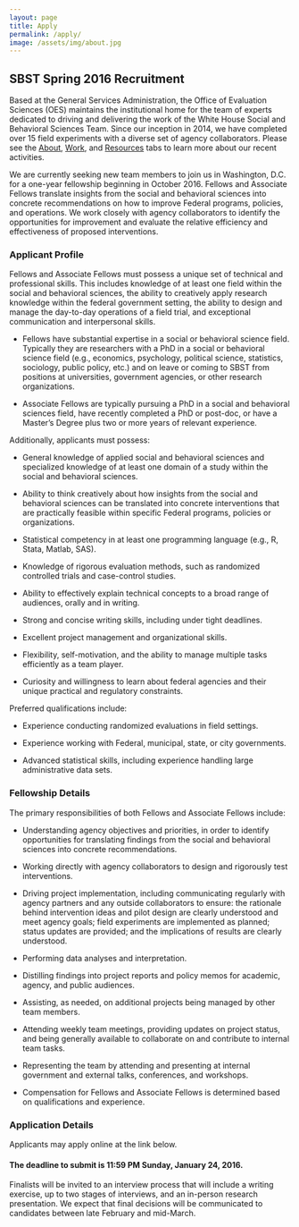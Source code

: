 ```yaml
---
layout: page
title: Apply
permalink: /apply/
image: /assets/img/about.jpg
---
```

## SBST Spring 2016 Recruitment

Based at the General Services Administration, the Office of Evaluation Sciences (OES) maintains the institutional home for the team of experts dedicated to driving and delivering the work of the White House Social and Behavioral Sciences Team. Since our inception in 2014, we have completed over 15 field experiments with a diverse set of agency collaborators. Please see the [About](https://sbst.gov/about), [Work](https://sbst.gov/work), and [Resources](https://sbst.gov/resources) tabs to learn more about our recent activities.

We are currently seeking new team members to join us in Washington, D.C. for a one-year fellowship beginning in October 2016. Fellows and Associate Fellows translate insights from the social and behavioral sciences into concrete recommendations on how to improve Federal programs, policies, and operations. We work closely with agency collaborators to identify the opportunities for improvement and evaluate the relative efficiency and effectiveness of proposed interventions.

### Applicant Profile

Fellows and Associate Fellows must possess a unique set of technical and professional skills. This includes knowledge of at least one field within the social and behavioral sciences, the ability to creatively apply research knowledge within the federal government setting, the ability to design and manage the day-to-day operations of a field trial, and exceptional communication and interpersonal skills.

* Fellows have substantial expertise in a social or behavioral science field. Typically they are researchers with a PhD in a social or behavioral science field (e.g., economics, psychology, political science, statistics, sociology, public policy, etc.) and on leave or coming to SBST from positions at universities, government agencies, or other research organizations.

* Associate Fellows are typically pursuing a PhD in a social and behavioral sciences field, have recently completed a PhD or post-doc, or have a Master’s Degree plus two or more years of relevant experience.

Additionally, applicants must possess:

* General knowledge of applied social and behavioral sciences and specialized knowledge of at least one domain of a study within the social and behavioral sciences.

* Ability to think creatively about how insights from the social and behavioral sciences can be translated into concrete interventions that are practically feasible within specific Federal programs, policies or organizations.

* Statistical competency in at least one programming language (e.g., R, Stata, Matlab, SAS).

* Knowledge of rigorous evaluation methods, such as randomized controlled trials and case-control studies.

* Ability to effectively explain technical concepts to a broad range of audiences, orally and in writing.

* Strong and concise writing skills, including under tight deadlines.

* Excellent project management and organizational skills.

* Flexibility, self-motivation, and the ability to manage multiple tasks efficiently as a team player.

* Curiosity and willingness to learn about federal agencies and their unique practical and regulatory constraints.

Preferred qualifications include:

* Experience conducting randomized evaluations in field settings.

* Experience working with Federal, municipal, state, or city governments.

* Advanced statistical skills, including experience handling large administrative data sets.

### Fellowship Details

The primary responsibilities of both Fellows and Associate Fellows include:

* Understanding agency objectives and priorities, in order to identify opportunities for translating findings from the social and behavioral sciences into concrete recommendations.

* Working directly with agency collaborators to design and rigorously test interventions.

* Driving project implementation, including communicating regularly with agency partners and any outside collaborators to ensure: the rationale behind intervention ideas and pilot design are clearly understood and meet agency goals; field experiments are implemented as planned; status updates are provided; and the implications of results are clearly understood.

* Performing data analyses and interpretation.

* Distilling findings into project reports and policy memos for academic, agency, and public audiences.

* Assisting, as needed, on additional projects being managed by other team members.

* Attending weekly team meetings, providing updates on project status, and being generally available to collaborate on and contribute to internal team tasks.

* Representing the team by attending and presenting at internal government and external talks, conferences, and workshops.

* Compensation for Fellows and Associate Fellows is determined based on qualifications and experience.

### Application Details

Applicants may apply online at the link below.

#### **The deadline to submit is 11:59 PM Sunday, January 24, 2016**.

Finalists will be invited to an interview process that will include a writing exercise, up to two stages of interviews, and an in-person research presentation. We expect that final decisions will be communicated to candidates between late February and mid-March.